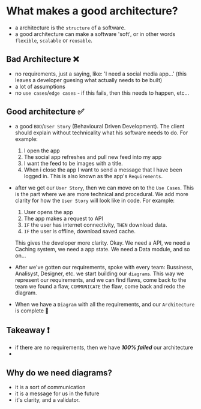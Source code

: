 # What makes a good architecture?

- a architecture is the ```structure``` of a software.
- a good architecture can make a software 'soft', or in other words ```flexible```, ```scalable``` or ```reusable```.

## Bad Architecture ❌
- no requirements, just a saying, like: 'I need a social media app...' (this leaves a developer guesing what actually needs to be built)
- a lot of assumptions
- no ```use cases```/```edge cases``` - if this fails, then this needs to happen, etc...

## Good architecture ✅
- a good ```BDD```/```User Story``` (Behavioural Driven Development). The client should explain without technicality what his software needs to do.
  For example:
    1. I open the app
    2. The social app refreshes and pull new feed into my app
    3. I want the feed to be images with a title.
    4. When i close the app I want to send a message that I have been logged in.
  This is also known as the app's ```Requirements```.

- after we get our ```User Story```, then we can move on to the ```Use Cases```. 
This is the part where we are more technical and procedural. We add more clarity for how the ```User Story``` will look like in code.
  For example:
    1. User opens the app
    2. The app makes a request to API
    3. ```IF``` the user has internet connectivity, ```THEN``` download data.
    4. ```IF``` the user is offline, download saved cache.

  This gives the developer more clarity.
  Okay. We need a API, we need a Caching system, we need a app state. We need a Data module, and so on...

- After we've gotten our requirements, spoke with every team: Bussiness, Analisyst, Designer, etc. we start building our ```diagrams```. This way we represent our requirements, and we can find flaws, come back to the team we found a flaw, ```COMMUNICATE``` the flaw, come back and redo the diagram.
- When we have a ```Diagram``` with all the requirements, and our ```Architecture``` is complete 🙌

## Takeaway ❗️
- if there are no requirements, then we have **_100% failed_** our architecture
- 

## Why do we need diagrams?
- it is a sort of communication
- it is a message for us in the future
- it's clarity, and a validator.

